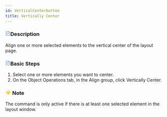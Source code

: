 ```yaml
---
id: VerticalCenterbutton
title: Vertically Center
---
```

### ![](../../img/read.gif)Description

Align one or more selected elements to the vertical center of the layout page.

### ![](../../img/read.gif)Basic Steps

  1. Select one or more elements you want to center. 
  2. On the Object Operations tab, in the Align group, click Vertically Center.

### ![](../../img/note.png)Note

The command is only active if there is at least one selected element in the layout window.